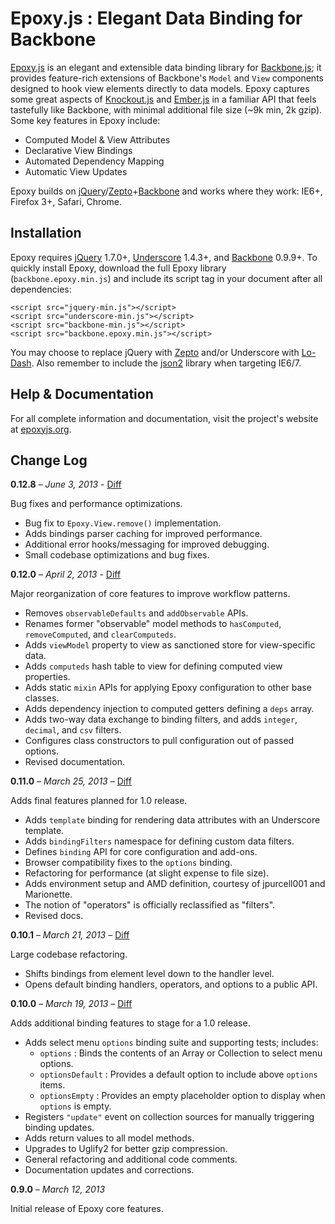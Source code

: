 # Epoxy.js : Elegant Data Binding for Backbone

[Epoxy.js](http://epoxyjs.org "Epoxy.js") is an elegant and extensible data binding library for [Backbone.js](http://backbonejs.org "Backbone.js"); it provides feature-rich extensions of Backbone's `Model` and `View` components designed to hook view elements directly to data models. Epoxy captures some great aspects of [Knockout.js](http://knockoutjs.com "Knockout.js") and [Ember.js](http://emberjs.com "Ember.js") in a familiar API that feels tastefully like Backbone, with minimal additional file size (~9k min, 2k gzip). Some key features in Epoxy include:</p>

 - Computed Model & View Attributes
 - Declarative View Bindings
 - Automated Dependency Mapping
 - Automatic View Updates

Epoxy builds on [jQuery](http://jquery.com "jQuery.js")/[Zepto](http://zeptojs.com/ "Zepto.js")+[Backbone](http://backbonejs.org "Backbone.js") and works where they work: IE6+, Firefox 3+, Safari, Chrome.

## Installation

Epoxy requires [jQuery](http://jquery.com "jQuery.js") 1.7.0+, [Underscore](http://underscorejs.org "Underscore.js") 1.4.3+, and [Backbone](http://backbonejs.org "Backbone.js") 0.9.9+. To quickly install Epoxy, download the full Epoxy library (`backbone.epoxy.min.js`) and include its script tag in your document after all dependencies:

	<script src="jquery-min.js"></script>
	<script src="underscore-min.js"></script>
	<script src="backbone-min.js"></script>
	<script src="backbone.epoxy.min.js"></script>

You may choose to replace jQuery with [Zepto](http://zeptojs.com/ "Zepto.js") and/or Underscore with [Lo-Dash](http://lodash.com "Lodash.js"). Also remember to include the [json2](https://github.com/douglascrockford/JSON-js "JSON2") library when targeting IE6/7.

## Help & Documentation

For all complete information and documentation, visit the project's website at [epoxyjs.org](http://epoxyjs.org "Epoxy.js").


## Change Log

**0.12.8** – *June 3, 2013* - [Diff](https://github.com/gmac/backbone.epoxy/compare/v0.12.0...v0.12.8 "Diff: v0.12.0/v0.12.8")

Bug fixes and performance optimizations.

 - Bug fix to `Epoxy.View.remove()` implementation.
 - Adds bindings parser caching for improved performance.
 - Additional error hooks/messaging for improved debugging.
 - Small codebase optimizations and bug fixes.

**0.12.0** – *April 2, 2013* - [Diff](https://github.com/gmac/backbone.epoxy/compare/v0.11.0...v0.12.0 "Diff: v0.11.0/v0.12.0")

Major reorganization of core features to improve workflow patterns.

 - Removes `observableDefaults` and `addObservable` APIs.
 - Renames former "observable" model methods to `hasComputed`, `removeComputed`, and `clearComputeds`.
 - Adds `viewModel` property to view as sanctioned store for view-specific data.
 - Adds `computeds` hash table to view for defining computed view properties.
 - Adds static `mixin` APIs for applying Epoxy configuration to other base classes.
 - Adds dependency injection to computed getters defining a `deps` array.
 - Adds two-way data exchange to binding filters, and adds `integer`, `decimal`, and `csv` filters.
 - Configures class constructors to pull configuration out of passed options.
 - Revised documentation.

**0.11.0** – *March 25, 2013* – [Diff](https://github.com/gmac/backbone.epoxy/compare/v0.10.1...v0.11.0 "Diff: v0.10.1/v0.11.0")

Adds final features planned for 1.0 release.

 - Adds `template` binding for rendering data attributes with an Underscore template.
 - Adds `bindingFilters` namespace for defining custom data filters.
 - Defines `binding` API for core configuration and add-ons.
 - Browser compatibility fixes to the `options` binding.
 - Refactoring for performance (at slight expense to file size).
 - Adds environment setup and AMD definition, courtesy of jpurcell001 and Marionette.
 - The notion of "operators" is officially reclassified as "filters".
 - Revised docs.

**0.10.1** – *March 21, 2013* – [Diff](https://github.com/gmac/backbone.epoxy/compare/v0.10.0...v0.10.1 "Diff: v0.10.0/v0.10.1")

Large codebase refactoring.

 - Shifts bindings from element level down to the handler level.
 - Opens default binding handlers, operators, and options to a public API.

**0.10.0** – *March 19, 2013* – [Diff](https://github.com/gmac/backbone.epoxy/compare/v0.9.0...v0.10.0 "Diff: v0.9.0/v0.10.0")

Adds additional binding features to stage for a 1.0 release.

 - Adds select menu `options` binding suite and supporting tests; includes:
 	- `options` : Binds the contents of an Array or Collection to select menu options.
	- `optionsDefault` : Provides a default option to include above `options` items.
	- `optionsEmpty` : Provides an empty placeholder option to display when `options` is empty.
 - Registers `"update"` event on collection sources for manually triggering binding updates.
 - Adds return values to all model methods.
 - Upgrades to Uglify2 for better gzip compression.
 - General refactoring and additional code comments.
 - Documentation updates and corrections.

**0.9.0** – *March 12, 2013*

Initial release of Epoxy core features.
